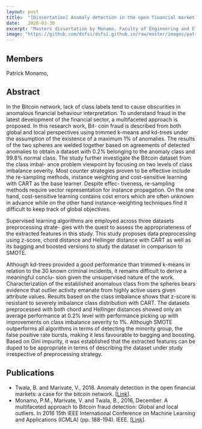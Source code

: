 ```yaml
---
layout: post
title:  "[Dissertation] Anomaly detection in the open financial market: A Case for the Bitcoin Network"
date:   2020-03-30
excerpt: "Masters dissertation by Monamo, Faculty of Engineering and Electronics, University of Johannesburg"
image: "https://github.com/dsfsi/dsfsi.github.io/raw/master/images/patrickImg.png"
---
```

## Members
Patrick Monamo,  

## Abstract
In the Bitcoin network, lack of class labels tend to cause obscurities in anomalous
financial behaviour interpretation. To understand fraud in the latest development of
the financial sector, a multifaceted approach is proposed. In this research work, Bit-
coin fraud is described from both global and local perspectives using trimmed k-means
and kd-trees under the assumption of the existence of a maximum 1% of anomalies.
The results of the two spheres are welded together based on agreements of detected
anomalies to obtain a dataset with 0.2% belonging to the anomaly class and 99.8%
normal class. The study further investigate the Bitcoin dataset from the class imbal-
ance problem viewpoint by focusing on two levels of class imbalance severity. Most
counter strategies proven to be effective include the re-sampling methods, instance
weighting and cost-sensitive learning with CART as the base learner. Despite effec-
tiveness, re-sampling methods require vector representation for instance propagation.
On the one hand, cost-sensitive learning contains cost errors which are often unknown
in advance while on the other hand instance-weighting techniques find it difficult to
keep track of global objectives.

Supervised learning algorithms are employed across three datasets preprocessing strate-
gies with the quest to assess the appropriateness of the extracted features in this study.
This study proposes data preprocessing using z-score, chord distance and Hellinger
distance with CART as well as its bagging and boosted versions to study the dataset
in comparison to SMOTE.

Although kd-trees provided a good performance than trimmed k-means in relation to
the 30 known criminal incidents, it remains difficult to derive a meaningful conclu-
sion given the unsupervised nature of the work. Characterization of the established
anomalous class from the spheres bears evidence that outlier activity emanate from
highly active users given attribute values. Results based on the class imbalance
shows that z-score is resistant to severely imbalance class distribution with CART.
The datasets preprocessed with both chord and Hellinger distances showed only an
average performance at 0.2% level with performance picking up with improvements
on class imbalance severity to 1%. Although SMOTE outperforms all algorithms in
terms of detecting the minority group, the false positive rate bursts, making it less
favourable to bagging and boosting. Based on Gini impurity, it was established that
the extracted features can be duped to be appropriate in terms of describing the
dataset under study irrespective of preprocessing strategy.

## Publications
* Twala, B. and Marivate, V., 2018. Anomaly detection in the open financial markets: a case for the bitcoin network. [[Link](https://scholar.google.com/scholar?hl=en&as_sdt=0%2C5&q=Unsupervised+Learning+for+Robust+Bitcoin+Fraud+Detection.+ISSA.+Patrick+Monamo%2C+Vukosi+Marivate+and+Bhekisipho+Twala+%5B2016%5D&btnG=)].
* Monamo, P.M., Marivate, V. and Twala, B., 2016, December. A multifaceted approach to Bitcoin fraud detection: Global and local outliers. In 2016 15th IEEE International Conference on Machine Learning and Applications (ICMLA) (pp. 188-194). IEEE. [[Link](https://ieeexplore.ieee.org/abstract/document/7838143?casa_token=bouNXb4PYO4AAAAA:gv53w2X5pscr0LnbkPYfbT2OwAJiU3Je1-hx4jJ7wQ-5R1zBSWc-7xHDu8xRDP1xBjZGU2Z04iU)].
